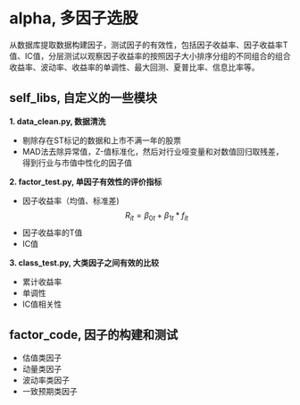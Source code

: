 alpha, 多因子选股
================

从数据库提取数据构建因子，测试因子的有效性，包括因子收益率、因子收益率T值、IC值，分层测试以观察因子收益率的按照因子大小排序分组的不同组合的组合收益率、波动率、收益率的单调性、最大回测、夏普比率、信息比率等。

## self_libs, 自定义的一些模块

  **1. data_clean.py, 数据清洗**  
  * 剔除存在ST标记的数据和上市不满一年的股票
  * MAD法去除异常值，Z-值标准化，然后对行业哑变量和对数值回归取残差，得到行业与市值中性化的因子值
  
  **2. factor_test.py, 单因子有效性的评价指标** 
  * 因子收益率（均值、标准差)  
  $$R_{it} = \beta_{0t} + \beta_{1t} * f_{it}$$
  * 因子收益率的T值  
  * IC值
  
  **3. class_test.py, 大类因子之间有效的比较**   
  * 累计收益率
  * 单调性
  * IC值相关性  
  
## factor_code, 因子的构建和测试  

 * 估值类因子
 * 动量类因子
 * 波动率类因子
 * 一致预期类因子
